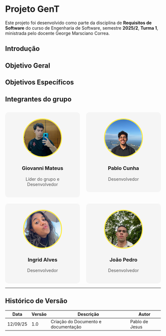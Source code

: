 
# Projeto GenT

Este projeto foi desenvolvido como parte da disciplina de **Requisitos de Software** do curso de Engenharia de Software, semestre **2025/2**, **Turma 1**, ministrada pelo docente George Marsciano Correa.

## Introdução


## Objetivo Geral



## Objetivos Específicos


## Integrantes do grupo

<div style="
  display: grid;
  grid-template-columns: repeat(auto-fit, minmax(210px, 1fr));
  gap: 20px;
  margin-top: 30px;
">

  <!-- Pessoa 1 -->
<a href="https://github.com/GiovanniMateus" style="text-decoration: none; color: inherit;">
  <div style="text-align: center; background: #f5f5f5; padding: 20px; border-radius: 10px;">
    <img src="assets/Team/giovani.jpg" style="width: 120px; height: 120px; object-fit: cover; border-radius: 50%; border: 3px solid #FFEC3D;">
    <h3>Giovanni Mateus</h3>
    <p style="color: #555;">Líder do grupo e Desenvolvedor</p>
  </div>
</a>

<a href="https://github.com/Pabloo8" style="text-decoration: none; color: inherit;">
  <div style="text-align: center; background: #f5f5f5; padding: 20px; border-radius: 10px;">
    <img src="assets/Team/pablo.jpg" style="width: 120px; height: 120px; object-fit: cover; border-radius: 50%; border: 3px solid #FFEC3D;">
    <h3>Pablo Cunha</h3>
    <p style="color: #555;">Desenvolvedor </p>
  </div>
</a>

<a href="https://github.com/alvesIngrid" style="text-decoration: none; color: inherit;">
  <div style="text-align: center; background: #f5f5f5; padding: 20px; border-radius: 10px;">
    <img src="assets/Team/ingrid.jpg" style="width: 120px; height: 120px; object-fit: cover; border-radius: 50%; border: 3px solid #FFEC3D;">
    <h3>Ingrid Alves</h3>
    <p style="color: #555;">Desenvolvedor</p>
  </div>
</a>

<a href="https://github.com/joaoepdro" style="text-decoration: none; color: inherit;">
  <div style="text-align: center; background: #f5f5f5; padding: 20px; border-radius: 10px;">
    <img src="assets/Team/joao.jpg" style="width: 120px; height: 120px; object-fit: cover; border-radius: 50%; border: 3px solid #FFEC3D;">
    <h3>João Pedro</h3>
    <p style="color: #555;">Desenvolvedor</p>
  </div>
</a>

</div>

---

## Histórico de Versão

| Data     | Versão | Descrição             | Autor              |
| -------- | ------ | --------------------- | ------------------ |
| 12/09/25 | 1.0    | Criação do Documento e documentação   | Pablo de Jesus     |
